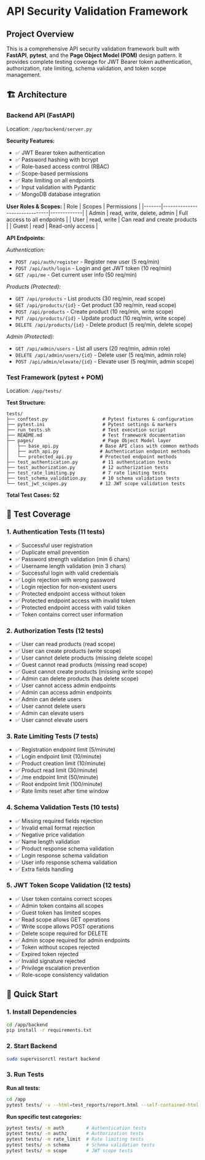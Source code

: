 # API Security Validation Framework

## Project Overview

This is a comprehensive API security validation framework built with **FastAPI**, **pytest**, and the **Page Object Model (POM)** design pattern. It provides complete testing coverage for JWT Bearer token authentication, authorization, rate limiting, schema validation, and token scope management.

## 🏗️ Architecture

### Backend API (FastAPI)
Location: `/app/backend/server.py`

**Security Features:**
- ✅ JWT Bearer token authentication
- ✅ Password hashing with bcrypt
- ✅ Role-based access control (RBAC)
- ✅ Scope-based permissions
- ✅ Rate limiting on all endpoints
- ✅ Input validation with Pydantic
- ✅ MongoDB database integration

**User Roles & Scopes:**
| Role  | Scopes                        | Permissions |
|-------|-------------------------------|-------------|
| Admin | read, write, delete, admin    | Full access to all endpoints |
| User  | read, write                   | Can read and create products |
| Guest | read                          | Read-only access |

**API Endpoints:**

*Authentication:*
- `POST /api/auth/register` - Register new user (5 req/min)
- `POST /api/auth/login` - Login and get JWT token (10 req/min)
- `GET /api/me` - Get current user info (50 req/min)

*Products (Protected):*
- `GET /api/products` - List products (30 req/min, read scope)
- `GET /api/products/{id}` - Get product (30 req/min, read scope)
- `POST /api/products` - Create product (10 req/min, write scope)
- `PUT /api/products/{id}` - Update product (10 req/min, write scope)
- `DELETE /api/products/{id}` - Delete product (5 req/min, delete scope)

*Admin (Protected):*
- `GET /api/admin/users` - List all users (20 req/min, admin role)
- `DELETE /api/admin/users/{id}` - Delete user (5 req/min, admin role)
- `POST /api/admin/elevate/{id}` - Elevate user (5 req/min, admin scope)

### Test Framework (pytest + POM)
Location: `/app/tests/`

**Test Structure:**
```
tests/
├── conftest.py                    # Pytest fixtures & configuration
├── pytest.ini                     # Pytest settings & markers
├── run_tests.sh                   # Test execution script
├── README.md                      # Test framework documentation
├── pages/                         # Page Object Model layer
│   ├── base_api.py               # Base API class with common methods
│   ├── auth_api.py               # Authentication endpoint methods
│   └── protected_api.py          # Protected endpoint methods
├── test_authentication.py         # 11 authentication tests
├── test_authorization.py          # 12 authorization tests
├── test_rate_limiting.py          # 7 rate limiting tests
├── test_schema_validation.py      # 10 schema validation tests
└── test_jwt_scopes.py            # 12 JWT scope validation tests
```

**Total Test Cases: 52**

## 🎯 Test Coverage

### 1. Authentication Tests (11 tests)
- ✅ Successful user registration
- ✅ Duplicate email prevention
- ✅ Password strength validation (min 6 chars)
- ✅ Username length validation (min 3 chars)
- ✅ Successful login with valid credentials
- ✅ Login rejection with wrong password
- ✅ Login rejection for non-existent users
- ✅ Protected endpoint access without token
- ✅ Protected endpoint access with invalid token
- ✅ Protected endpoint access with valid token
- ✅ Token contains correct user information

### 2. Authorization Tests (12 tests)
- ✅ User can read products (read scope)
- ✅ User can create products (write scope)
- ✅ User cannot delete products (missing delete scope)
- ✅ Guest cannot read products (missing read scope)
- ✅ Guest cannot create products (missing write scope)
- ✅ Admin can delete products (has delete scope)
- ✅ User cannot access admin endpoints
- ✅ Admin can access admin endpoints
- ✅ Admin can delete users
- ✅ User cannot delete users
- ✅ Admin can elevate users
- ✅ User cannot elevate users

### 3. Rate Limiting Tests (7 tests)
- ✅ Registration endpoint limit (5/minute)
- ✅ Login endpoint limit (10/minute)
- ✅ Product creation limit (10/minute)
- ✅ Product read limit (30/minute)
- ✅ /me endpoint limit (50/minute)
- ✅ Root endpoint limit (100/minute)
- ✅ Rate limits reset after time window

### 4. Schema Validation Tests (10 tests)
- ✅ Missing required fields rejection
- ✅ Invalid email format rejection
- ✅ Negative price validation
- ✅ Name length validation
- ✅ Product response schema validation
- ✅ Login response schema validation
- ✅ User info response schema validation
- ✅ Extra fields handling

### 5. JWT Token Scope Validation (12 tests)
- ✅ User token contains correct scopes
- ✅ Admin token contains all scopes
- ✅ Guest token has limited scopes
- ✅ Read scope allows GET operations
- ✅ Write scope allows POST operations
- ✅ Delete scope required for DELETE
- ✅ Admin scope required for admin endpoints
- ✅ Token without scopes rejected
- ✅ Expired token rejected
- ✅ Invalid signature rejected
- ✅ Privilege escalation prevention
- ✅ Role-scope consistency validation

## 🚀 Quick Start

### 1. Install Dependencies
```bash
cd /app/backend
pip install -r requirements.txt
```

### 2. Start Backend
```bash
sudo supervisorctl restart backend
```

### 3. Run Tests

**Run all tests:**
```bash
cd /app
pytest tests/ -v --html=test_reports/report.html --self-contained-html
```

**Run specific test categories:**
```bash
pytest tests/ -m auth        # Authentication tests
pytest tests/ -m authz       # Authorization tests
pytest tests/ -m rate_limit  # Rate limiting tests
pytest tests/ -m schema      # Schema validation tests
pytest tests/ -m scope       # JWT scope tests
```

